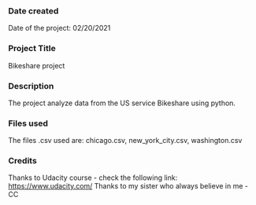 ### Date created
Date of the project: 02/20/2021

### Project Title
Bikeshare project

### Description
The project analyze data from the US service Bikeshare using python.

### Files used
The files .csv used are: chicago.csv, new_york_city.csv, washington.csv

### Credits
Thanks to Udacity course - check the following link: https://www.udacity.com/
Thanks to my sister who always believe in me - CC

